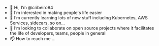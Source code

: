 - 👋 Hi, I’m @cribeiro84
- 👀 I’m interested in making people's life easier
- 🌱 I’m currently learning lots of new stuff including Kubernetes, AWS Services, sidecars, so on... 
- 💞️ I’m looking to collaborate on open source projects where it facilitates the life of developers, teams, people in general
- 📫 How to reach me ... 

<!---
cribeiro84/cribeiro84 is a ✨ special ✨ repository because its `README.md` (this file) appears on your GitHub profile.
You can click the Preview link to take a look at your changes.
--->

